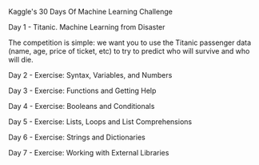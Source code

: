 Kaggle's 30 Days Of Machine Learning Challenge

Day 1 - Titanic. Machine Learning from Disaster

The competition is simple: we want you to use the Titanic passenger data (name, age, price of ticket, etc) to try to predict who will survive and who will die.

Day 2 - Exercise: Syntax, Variables, and Numbers

Day 3 - Exercise: Functions and Getting Help

Day 4 - Exercise: Booleans and Conditionals

Day 5 - Exercise: Lists, Loops and List Comprehensions

Day 6 - Exercise: Strings and Dictionaries

Day 7 - Exercise: Working with External Libraries
